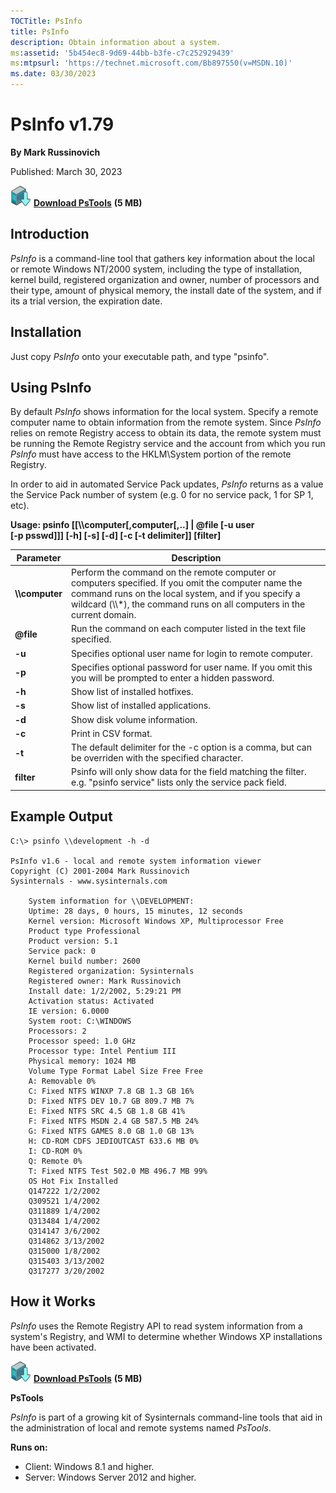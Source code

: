 ```yaml
--- 
TOCTitle: PsInfo
title: PsInfo
description: Obtain information about a system.
ms:assetid: '5b454ec8-9d69-44bb-b3fe-c7c252929439'
ms:mtpsurl: 'https://technet.microsoft.com/Bb897550(v=MSDN.10)'
ms.date: 03/30/2023
---
```


# PsInfo v1.79

**By Mark Russinovich**

Published: March 30, 2023

[![Download](media/shared/Download_sm.png)](https://download.sysinternals.com/files/PSTools.zip) [**Download PsTools**](https://download.sysinternals.com/files/PSTools.zip) **(5 MB)**

## Introduction

*PsInfo* is a command-line tool that gathers key information about the
local or remote Windows NT/2000 system, including the type of
installation, kernel build, registered organization and owner, number of
processors and their type, amount of physical memory, the install date
of the system, and if its a trial version, the expiration date.  

## Installation

Just copy *PsInfo* onto your executable path, and type "psinfo".  

## Using PsInfo

By default *PsInfo* shows information for the local system. Specify a
remote computer name to obtain information from the remote system. Since
*PsInfo* relies on remote Registry access to obtain its data, the remote
system must be running the Remote Registry service and the account from
which you run *PsInfo* must have access to the HKLM\\System portion of
the remote Registry.

In order to aid in automated Service Pack updates, *PsInfo* returns as a
value the Service Pack number of system (e.g. 0 for no service pack, 1
for SP 1, etc).

**Usage: psinfo \[\[\\\\computer\[,computer\[,..\] | @file \[-u user  
\[-p psswd\]\]\] \[-h\] \[-s\] \[-d\] \[-c \[-t delimiter\]\]
\[filter\]**

|       Parameter        |                                                                                                               Description                                                                                                               |
|------------------------|-----------------------------------------------------------------------------------------------------------------------------------------------------------------------------------------------------------------------------------------|
|    **\\\\computer**    | Perform the command on the remote computer or computers specified. If you omit the computer name the command runs on the local system, and if you specify a wildcard (\\\\\*), the command runs on all computers in the current domain. |
| <strong>@file</strong> |                                                                                   Run the command on each computer listed in the text file specified.                                                                                   |
|         **-u**         |                                                                                       Specifies optional user name for login to remote computer.                                                                                        |
|         **-p**         |                                                              Specifies optional password for user name. If you omit this you will be prompted to enter a hidden password.                                                               |
|         **-h**         |                                                                                                    Show list of installed hotfixes.                                                                                                     |
|         **-s**         |                                                                                                  Show list of installed applications.                                                                                                   |
|         **-d**         |                                                                                                      Show disk volume information.                                                                                                      |
|         **-c**         |                                                                                                          Print in CSV format.                                                                                                           |
|         **-t**         |                                                                 The default delimiter for the -c option is a comma, but can be overriden with the specified character.                                                                  |
|       **filter**       |                                                         Psinfo will only show data for the field matching the filter. e.g. "psinfo service" lists only the service pack field.                                                          |

## Example Output

```Shell
C:\> psinfo \\development -h -d

PsInfo v1.6 - local and remote system information viewer
Copyright (C) 2001-2004 Mark Russinovich
Sysinternals - www.sysinternals.com

    System information for \\DEVELOPMENT:
    Uptime: 28 days, 0 hours, 15 minutes, 12 seconds
    Kernel version: Microsoft Windows XP, Multiprocessor Free
    Product type Professional
    Product version: 5.1
    Service pack: 0
    Kernel build number: 2600
    Registered organization: Sysinternals
    Registered owner: Mark Russinovich
    Install date: 1/2/2002, 5:29:21 PM
    Activation status: Activated
    IE version: 6.0000
    System root: C:\WINDOWS
    Processors: 2
    Processor speed: 1.0 GHz
    Processor type: Intel Pentium III
    Physical memory: 1024 MB
    Volume Type Format Label Size Free Free
    A: Removable 0%
    C: Fixed NTFS WINXP 7.8 GB 1.3 GB 16%
    D: Fixed NTFS DEV 10.7 GB 809.7 MB 7%
    E: Fixed NTFS SRC 4.5 GB 1.8 GB 41%
    F: Fixed NTFS MSDN 2.4 GB 587.5 MB 24%
    G: Fixed NTFS GAMES 8.0 GB 1.0 GB 13%
    H: CD-ROM CDFS JEDIOUTCAST 633.6 MB 0%
    I: CD-ROM 0%
    Q: Remote 0%
    T: Fixed NTFS Test 502.0 MB 496.7 MB 99%
    OS Hot Fix Installed
    Q147222 1/2/2002
    Q309521 1/4/2002
    Q311889 1/4/2002
    Q313484 1/4/2002
    Q314147 3/6/2002
    Q314862 3/13/2002
    Q315000 1/8/2002
    Q315403 3/13/2002
    Q317277 3/20/2002
```

## How it Works

*PsInfo* uses the Remote Registry API to read system information from a
system's Registry, and WMI to determine whether Windows XP installations
have been activated.

[![Download](media/shared/Download_sm.png)](https://download.sysinternals.com/files/PSTools.zip) [**Download PsTools**](https://download.sysinternals.com/files/PSTools.zip) **(5 MB)**

**PsTools**

*PsInfo* is part of a growing kit of Sysinternals command-line tools
that aid in the administration of local and remote systems named
*PsTools*.

**Runs on:**

- Client: Windows 8.1 and higher.
- Server: Windows Server 2012 and higher.
